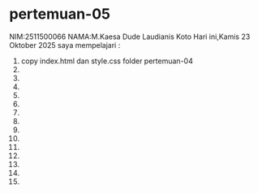 # pertemuan-05
NIM:2511500066
NAMA:M.Kaesa Dude Laudianis Koto
Hari ini,Kamis 23 Oktober 2025 saya mempelajari :

<ol>
<li>copy index.html dan style.css folder pertemuan-04</li>
<li><li>
<li><li>
<li><li>
<li><li>
<li><li>
<li><li>
<li><li>
</ol>
